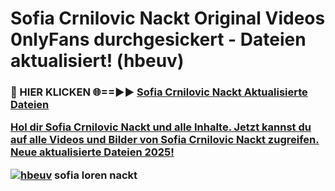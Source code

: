 # Sofia Crnilovic Nackt Original Videos 0nlyFans durchgesickert - Dateien aktualisiert! (hbeuv)

<h3>🔴 HIER KLICKEN 🌐==►► <a href="https://tinyurl.com/h6vf6nb8" rel="nofollow">Sofia Crnilovic Nackt Aktualisierte Dateien

Hol dir Sofia Crnilovic Nackt und alle Inhalte. Jetzt kannst du auf alle Videos und Bilder von Sofia Crnilovic Nackt zugreifen. Neue aktualisierte Dateien 2025!

[![hbeuv](https://i.imgur.com/sD4kR3V.gif)](https://tinyurl.com/h6vf6nb8)
sofia loren nackt